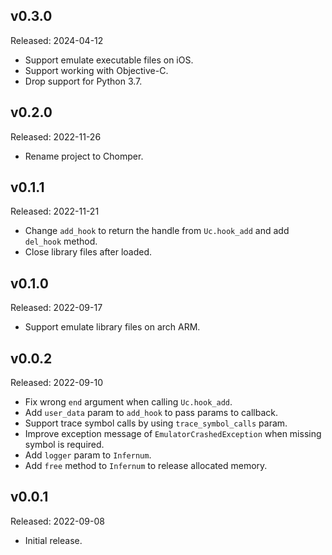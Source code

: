 ## v0.3.0

Released: 2024-04-12

- Support emulate executable files on iOS.
- Support working with Objective-C.
- Drop support for Python 3.7.

## v0.2.0

Released: 2022-11-26

- Rename project to Chomper.

## v0.1.1

Released: 2022-11-21

- Change ``add_hook`` to return the handle from ``Uc.hook_add`` and add ``del_hook`` method.
- Close library files after loaded.

## v0.1.0

Released: 2022-09-17

- Support emulate library files on arch ARM.

## v0.0.2

Released: 2022-09-10

- Fix wrong ``end`` argument when calling ``Uc.hook_add``.
- Add ``user_data`` param to ``add_hook`` to pass params to callback.
- Support trace symbol calls by using ``trace_symbol_calls`` param.
- Improve exception message of ``EmulatorCrashedException`` when missing symbol is required.
- Add ``logger`` param to ``Infernum``.
- Add ``free`` method to ``Infernum`` to release allocated memory.

## v0.0.1

Released: 2022-09-08

- Initial release.
